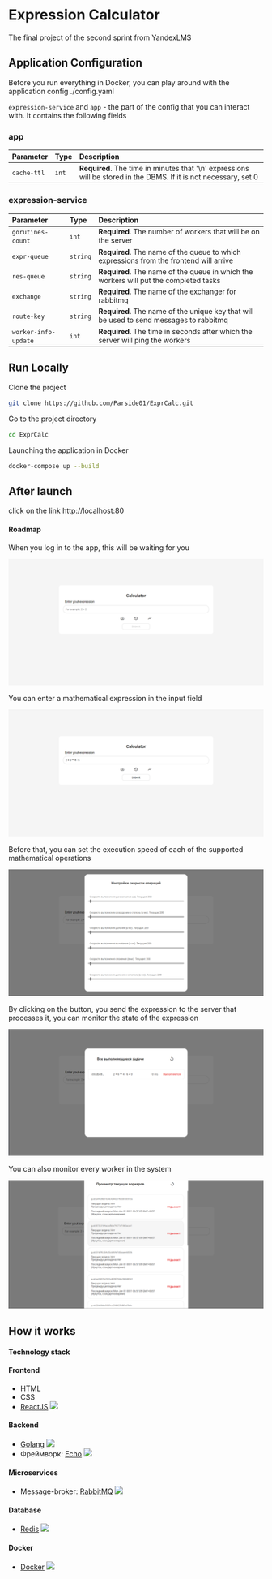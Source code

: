 # Expression Calculator

The final project of the second sprint from YandexLMS




## Application Configuration

Before you run everything in Docker, you can play around with the application config ./config.yaml

`expression-service` and `app` - the part of the config that you can interact with. It contains the following fields

### app
| Parameter | Type     | Description                |
| :-------- | :------- | :------------------------- |
| `cache-ttl` | `int` | **Required**. The time in minutes that '\n' expressions will be stored in the DBMS. If it is not necessary, set 0 |


### expression-service
| Parameter        | Type     | Description                |
| :-------------   | :------- | :------------------------- |
| `gorutines-count`| `int`    | **Required**. The number of workers that will be on the server|
| `expr-queue`     | `string` | **Required**. The name of the queue to which expressions from the frontend will arrive |
| `res-queue`      | `string` | **Required**. The name of the queue in which the workers will put the completed tasks| 
| `exchange`       | `string` | **Required**. The name of the exchanger for rabbitmq|
| `route-key`      | `string` | **Required**. The name of the unique key that will be used to send messages to rabbitmq|
|`worker-info-update`| `int` |  **Required**. The time in seconds after which the server will ping the workers|

## Run Locally

Clone the project

```bash
git clone https://github.com/Parside01/ExprCalc.git
```

Go to the project directory

```bash
cd ExprCalc
```

Launching the application in Docker

```bash
docker-compose up --build
```


## After launch

click on the link http://localhost:80

#### Roadmap

When you log in to the app, this will be waiting for you

![App Screenshot](./screenshots/home-screen.png)

You can enter a mathematical expression in the input field

![App Screenshot](./screenshots/example.png)

Before that, you can set the execution speed of each of the supported mathematical operations

![App Screenshot](./screenshots/options.png)

By clicking on the button, you send the expression to the server that processes it, you can monitor the state of the expression

![App Screenshot](./screenshots/tasks.png)

You can also monitor every worker in the system

![App Screenshot](./screenshots/worker-monitoring.png)



## How it works

#### Technology stack


#### Frontend
- HTML
- CSS
- [ReactJS](https://reactjs.org/) <img src="https://upload.wikimedia.org/wikipedia/commons/a/a7/React-icon.svg" width="40">

#### Backend
- [Golang](https://golang.org/) <img src="https://blog.golang.org/go-brand/Go-Logo/SVG/Go-Logo_Aqua.svg" width="40">
- Фреймворк: [Echo](https://github.com/labstack/echo) <img src="https://avatars.githubusercontent.com/u/18666616?s=200&v=4" width="40">

#### Microservices
- Message-broker: [RabbitMQ](https://www.rabbitmq.com/) <img src="https://storage.yandexcloud.net/media.ref-model.ru/Rabbit_MQ_logo_67175cb0a9.png" width="40">

#### Database
- [Redis](https://redis.io/) <img src="https://upload.wikimedia.org/wikipedia/en/6/6b/Redis_Logo.svg" width="40">

#### Docker
- [Docker](https://www.docker.com/) <img src="https://www.docker.com/sites/default/files/d8/2019-07/vertical-logo-monochromatic.png" width="20">





